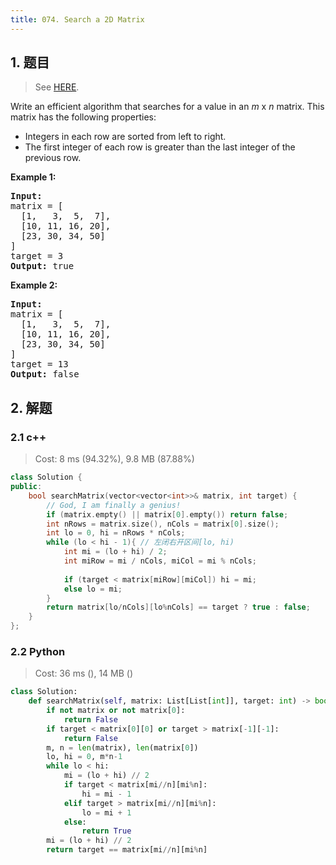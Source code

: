 ```yaml
---
title: 074. Search a 2D Matrix
---
```


## 1. 题目

> See [HERE](https://leetcode.com/problems/search-a-2d-matrix/).

<div><p>Write an efficient algorithm that searches for a value in an <em>m</em> x <em>n</em> matrix. This matrix has the following properties:</p>

<ul>
	<li>Integers in each row are sorted from left to right.</li>
	<li>The first integer of each row is greater than the last integer of the previous row.</li>
</ul>

<p><strong>Example 1:</strong></p>

<pre><strong>Input:</strong>
matrix = [
  [1,   3,  5,  7],
  [10, 11, 16, 20],
  [23, 30, 34, 50]
]
target = 3
<strong>Output:</strong> true
</pre>

<p><strong>Example 2:</strong></p>

<pre><strong>Input:</strong>
matrix = [
  [1,   3,  5,  7],
  [10, 11, 16, 20],
  [23, 30, 34, 50]
]
target = 13
<strong>Output:</strong> false</pre>
</div>

## 2. 解题

### 2.1 c++

> Cost: 8 ms (94.32%), 9.8 MB (87.88%)

```cpp
class Solution {
public:
    bool searchMatrix(vector<vector<int>>& matrix, int target) {
        // God, I am finally a genius!
        if (matrix.empty() || matrix[0].empty()) return false;
        int nRows = matrix.size(), nCols = matrix[0].size();
        int lo = 0, hi = nRows * nCols;
        while (lo < hi - 1){ // 左闭右开区间[lo, hi)
            int mi = (lo + hi) / 2;
            int miRow = mi / nCols, miCol = mi % nCols;
            
            if (target < matrix[miRow][miCol]) hi = mi;
            else lo = mi;
        }
        return matrix[lo/nCols][lo%nCols] == target ? true : false;
    }
};
```

### 2.2 Python

> Cost: 36 ms (), 14 MB ()

```python
class Solution:
    def searchMatrix(self, matrix: List[List[int]], target: int) -> bool:
        if not matrix or not matrix[0]:
            return False
        if target < matrix[0][0] or target > matrix[-1][-1]:
            return False
        m, n = len(matrix), len(matrix[0])
        lo, hi = 0, m*n-1
        while lo < hi:
            mi = (lo + hi) // 2
            if target < matrix[mi//n][mi%n]:
                hi = mi - 1
            elif target > matrix[mi//n][mi%n]:
                lo = mi + 1
            else:
                return True
        mi = (lo + hi) // 2
        return target == matrix[mi//n][mi%n]
```
